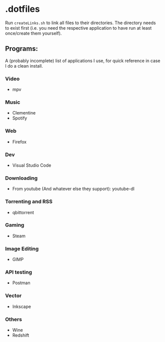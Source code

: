 # .dotfiles

Run `createLinks.sh` to link all files to their directories. The directory needs to exist first (i.e. you need the respective application to have run at least once/create them yourself).

## Programs:
A (probably incomplete) list of applications I use, for quick reference in case I do a clean install.

### Video

- mpv

### Music

- Clementine
- Spotify

### Web

- Firefox

### Dev

- Visual Studio Code

### Downloading

- From youtube (And whatever else they support): youtube-dl

### Torrenting and RSS

- qbittorrent

### Gaming

- Steam

### Image Editing

- GIMP

### API testing

- Postman

### Vector

- Inkscape

### Others

- Wine
- Redshift
